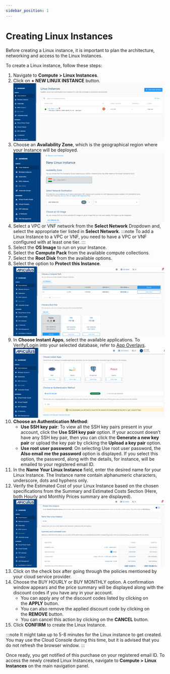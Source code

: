 ```yaml
---
sidebar_position: 1
---
```

# Creating Linux Instances

Before creating a Linux instance, it is important to plan the architecture, networking and access to the Linux Instances. 

To create a Linux instance, follow these steps:

1. Navigate to **Compute > Linux Instances**.
2. Click on **+ NEW LINUX INSTANCE** button.
   ![Create Linux Instance](img/CreatingLinuxInstances1.png)
3. Choose an **Availability Zone**, which is the geographical region where your Instance will be deployed. ![Create Linux Instance](img/CreatingLinuxInstances2.png)
4. Select a VPC or VNF network from the **Select Network** Dropdown and, select the appropriate tier listed in **Select Network**.
	:::note
	To add a Linux Instance to a VPC or VNF, you need to have a VPC or VNF configured with at least one tier.
	:::
5. Select the **OS Image** to run on your Instance.
6. Select the **Compute Pack** from the available compute collections.
7. Select the  **Root Disk** from the available options.
8. Select the option to **Protect this Instance**.
   ![Compute Pack](img/ComputePack.png)
9. In **Choose Instant Apps**, select the available applications. To Verify/Login into your selected database, refer to [App Overlays](AppOverlays.md).
    ![Instant Apps](img/InstantApps.png)
10. **Choose an Authentication Method**:
    - **Use SSH key pair**: To view all the SSH key pairs present in your account, click the **Use SSH key pair** option. If your account doesn’t have any SSH key pair, then you can click the **Generate a new key pair** or upload the key pair by clicking the **Upload a key pair** option.
    - **Use root user password**: On selecting Use root user password, the **Also email me the password** option is displayed. If you select this option, the password, along with the details, for instance, will be emailed to your registered email ID.
11. In the **Name Your Linux Instance** field, enter the desired name for your Linux Instance. The Instance name contain alphanumeric characters, underscore, dots and hyphens only. 
12. Verify the Estimated Cost of your Linux Instance based on the chosen specifications from the Summary and Estimated Costs Section (Here, both Hourly and Monthly Prices summary are displayed).
	![Summary](img/Summary.png)
13. Click on the check box after going through the policies mentioned by your cloud service provider.
14. Choose the BUY HOURLY or BUY MONTHLY option. A confirmation window appears and the price summary will be displayed along with the discount codes if you have any in your account. 
    - You can apply any of the discount codes listed by clicking on the **APPLY** button. 
    - You can also remove the applied discount code by clicking on the **REMOVE** button. 
    - You can cancel this action by clicking on the **CANCEL** button.
15. Click **CONFIRM** to create the Linux Instance.

:::note
It might take up to 5-8 minutes for the Linux instance to get created. You may use the Cloud Console during this time, but it is advised that you do not refresh the browser window.
:::

Once ready, you get notified of this purchase on your registered email ID. To access the newly created Linux Instances, navigate to **Compute >** **Linux Instances** on the main navigation panel.




